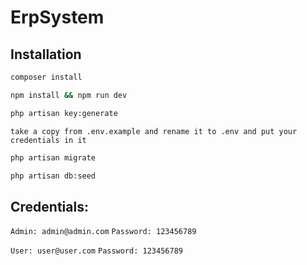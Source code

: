 # ErpSystem

## Installation

```bash
composer install
```
```bash
npm install && npm run dev
```
```bash
php artisan key:generate
```
```take a copy from .env.example and rename it to .env and put your credentials in it```
```bash
php artisan migrate
```
```bash
php artisan db:seed
```

## Credentials:

```Admin: admin@admin.com```
```Password: 123456789```

```User: user@user.com```
```Password: 123456789```
